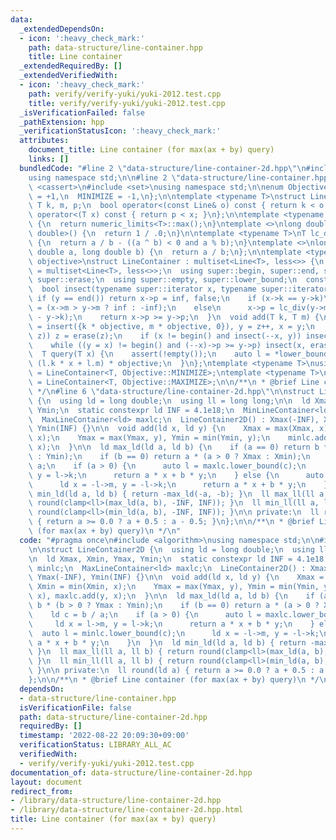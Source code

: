 ```yaml
---
data:
  _extendedDependsOn:
  - icon: ':heavy_check_mark:'
    path: data-structure/line-container.hpp
    title: Line container
  _extendedRequiredBy: []
  _extendedVerifiedWith:
  - icon: ':heavy_check_mark:'
    path: verify/verify-yuki/yuki-2012.test.cpp
    title: verify/verify-yuki/yuki-2012.test.cpp
  _isVerificationFailed: false
  _pathExtension: hpp
  _verificationStatusIcon: ':heavy_check_mark:'
  attributes:
    document_title: Line container (for max(ax + by) query)
    links: []
  bundledCode: "#line 2 \"data-structure/line-container-2d.hpp\"\n#include <algorithm>\n\
    using namespace std;\n\n#line 2 \"data-structure/line-container.hpp\"\n\n#include\
    \ <cassert>\n#include <set>\nusing namespace std;\n\nenum Objective {\n  MAXIMIZE\
    \ = +1,\n  MINIMIZE = -1,\n};\n\ntemplate <typename T>\nstruct Line {\n  mutable\
    \ T k, m, p;\n  bool operator<(const Line& o) const { return k < o.k; }\n  bool\
    \ operator<(T x) const { return p < x; }\n};\n\ntemplate <typename T>\nT lc_inf()\
    \ {\n  return numeric_limits<T>::max();\n}\ntemplate <>\nlong double lc_inf<long\
    \ double>() {\n  return 1 / .0;\n}\n\ntemplate <typename T>\nT lc_div(T a, T b)\
    \ {\n  return a / b - ((a ^ b) < 0 and a % b);\n}\ntemplate <>\nlong double lc_div(long\
    \ double a, long double b) {\n  return a / b;\n};\n\ntemplate <typename T, Objective\
    \ objective>\nstruct LineContainer : multiset<Line<T>, less<>> {\n  using super\
    \ = multiset<Line<T>, less<>>;\n  using super::begin, super::end, super::insert,\
    \ super::erase;\n  using super::empty, super::lower_bound;\n  const T inf = lc_inf<T>();\n\
    \  bool insect(typename super::iterator x, typename super::iterator y) {\n   \
    \ if (y == end()) return x->p = inf, false;\n    if (x->k == y->k)\n      x->p\
    \ = (x->m > y->m ? inf : -inf);\n    else\n      x->p = lc_div(y->m - x->m, x->k\
    \ - y->k);\n    return x->p >= y->p;\n  }\n  void add(T k, T m) {\n    auto z\
    \ = insert({k * objective, m * objective, 0}), y = z++, x = y;\n    while (insect(y,\
    \ z)) z = erase(z);\n    if (x != begin() and insect(--x, y)) insect(x, y = erase(y));\n\
    \    while ((y = x) != begin() and (--x)->p >= y->p) insect(x, erase(y));\n  }\n\
    \  T query(T x) {\n    assert(!empty());\n    auto l = *lower_bound(x);\n    return\
    \ (l.k * x + l.m) * objective;\n  }\n};\ntemplate <typename T>\nusing MinLineContainer\
    \ = LineContainer<T, Objective::MINIMIZE>;\ntemplate <typename T>\nusing MaxLineContainer\
    \ = LineContainer<T, Objective::MAXIMIZE>;\n\n/**\n * @brief Line container\n\
    \ */\n#line 6 \"data-structure/line-container-2d.hpp\"\n\nstruct LineContainer2D\
    \ {\n  using ld = long double;\n  using ll = long long;\n\n  ld Xmax, Xmin, Ymax,\
    \ Ymin;\n  static constexpr ld INF = 4.1e18;\n  MinLineContainer<ld> minlc;\n\
    \  MaxLineContainer<ld> maxlc;\n  LineContainer2D() : Xmax(-INF), Xmin(INF), Ymax(-INF),\
    \ Ymin(INF) {}\n\n  void add(ld x, ld y) {\n    Xmax = max(Xmax, x), Xmin = min(Xmin,\
    \ x);\n    Ymax = max(Ymax, y), Ymin = min(Ymin, y);\n    minlc.add(y, x), maxlc.add(y,\
    \ x);\n  }\n\n  ld max_ld(ld a, ld b) {\n    if (a == 0) return b * (b > 0 ? Ymax\
    \ : Ymin);\n    if (b == 0) return a * (a > 0 ? Xmax : Xmin);\n    ld c = b /\
    \ a;\n    if (a > 0) {\n      auto l = maxlc.lower_bound(c);\n      ld x = l->m,\
    \ y = l->k;\n      return a * x + b * y;\n    } else {\n      auto l = minlc.lower_bound(c);\n\
    \      ld x = -l->m, y = -l->k;\n      return a * x + b * y;\n    }\n  }\n  ld\
    \ min_ld(ld a, ld b) { return -max_ld(-a, -b); }\n  ll max_ll(ll a, ll b) { return\
    \ round(clamp<ll>(max_ld(a, b), -INF, INF)); }\n  ll min_ll(ll a, ll b) { return\
    \ round(clamp<ll>(min_ld(a, b), -INF, INF)); }\n\n private:\n  ll round(ld a)\
    \ { return a >= 0.0 ? a + 0.5 : a - 0.5; }\n};\n\n/**\n * @brief Line container\
    \ (for max(ax + by) query)\n */\n"
  code: "#pragma once\n#include <algorithm>\nusing namespace std;\n\n#include \"line-container.hpp\"\
    \n\nstruct LineContainer2D {\n  using ld = long double;\n  using ll = long long;\n\
    \n  ld Xmax, Xmin, Ymax, Ymin;\n  static constexpr ld INF = 4.1e18;\n  MinLineContainer<ld>\
    \ minlc;\n  MaxLineContainer<ld> maxlc;\n  LineContainer2D() : Xmax(-INF), Xmin(INF),\
    \ Ymax(-INF), Ymin(INF) {}\n\n  void add(ld x, ld y) {\n    Xmax = max(Xmax, x),\
    \ Xmin = min(Xmin, x);\n    Ymax = max(Ymax, y), Ymin = min(Ymin, y);\n    minlc.add(y,\
    \ x), maxlc.add(y, x);\n  }\n\n  ld max_ld(ld a, ld b) {\n    if (a == 0) return\
    \ b * (b > 0 ? Ymax : Ymin);\n    if (b == 0) return a * (a > 0 ? Xmax : Xmin);\n\
    \    ld c = b / a;\n    if (a > 0) {\n      auto l = maxlc.lower_bound(c);\n \
    \     ld x = l->m, y = l->k;\n      return a * x + b * y;\n    } else {\n    \
    \  auto l = minlc.lower_bound(c);\n      ld x = -l->m, y = -l->k;\n      return\
    \ a * x + b * y;\n    }\n  }\n  ld min_ld(ld a, ld b) { return -max_ld(-a, -b);\
    \ }\n  ll max_ll(ll a, ll b) { return round(clamp<ll>(max_ld(a, b), -INF, INF));\
    \ }\n  ll min_ll(ll a, ll b) { return round(clamp<ll>(min_ld(a, b), -INF, INF));\
    \ }\n\n private:\n  ll round(ld a) { return a >= 0.0 ? a + 0.5 : a - 0.5; }\n\
    };\n\n/**\n * @brief Line container (for max(ax + by) query)\n */\n"
  dependsOn:
  - data-structure/line-container.hpp
  isVerificationFile: false
  path: data-structure/line-container-2d.hpp
  requiredBy: []
  timestamp: '2022-08-22 20:09:30+09:00'
  verificationStatus: LIBRARY_ALL_AC
  verifiedWith:
  - verify/verify-yuki/yuki-2012.test.cpp
documentation_of: data-structure/line-container-2d.hpp
layout: document
redirect_from:
- /library/data-structure/line-container-2d.hpp
- /library/data-structure/line-container-2d.hpp.html
title: Line container (for max(ax + by) query)
---
```

